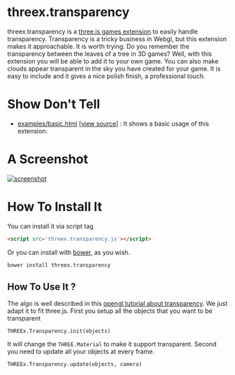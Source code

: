 threex.transparency
===================

threex.transparency is a [three.js games extension](http://www.threejsgames.com/extensions/) to easily handle transparency. Transparency is a tricky business in Webgl, but this extension makes it approachable. It is worth trying. Do you remember the transparency between the leaves of a tree in 3D games? Well, with this extension you will be able to add it to your own game. You can also make clouds appear transparent in the sky you have created for your game. It is easy to include and it gives a nice polish finish, a professional touch. 

Show Don't Tell
===============
* [examples/basic.html](http://jeromeetienne.github.io/threex.transparency/examples/basic.html)
\[[view source](https://github.com/jeromeetienne/threex.transparency/blob/master/examples/basic.html)\] :
It shows a basic usage of this extension.

A Screenshot
============
[![screenshot](https://raw.githubusercontent.com/jeromeetienne/threex.transparency/master/examples/images/screenshot-threex-transparency-512x512.jpg)](http://jeromeetienne.github.io/threex.transparency/examples/basic.html)

How To Install It
=================

You can install it via script tag

```html
<script src='threex.transparency.js'></script>
```

Or you can install with [bower](http://bower.io/), as you wish.

```bash
bower install threex.transparency
```

## How To Use It ?

The algo is well described in this
[opengl tutorial about transparency](http://www.opengl-tutorial.org/intermediate-tutorials/tutorial-10-transparency/). We just adapt it to fit three.js.
First you setup all the objects that you want to be transparent

```
THREEx.Transparency.init(objects)
```

It will change the ```THREE.Material``` to make it support transparent.
Second you need to update all your objects at every frame.

```
THREEx.Transparency.update(objects, camera)
```
